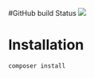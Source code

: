 
#GitHub build Status
![](https://github.com/Bassil-ali/managment-system-school//workflows/build/badge.svg)


# Installation

`composer install`
